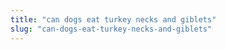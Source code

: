 ```yaml
---
title: "can dogs eat turkey necks and giblets"
slug: "can-dogs-eat-turkey-necks-and-giblets"
---
```


